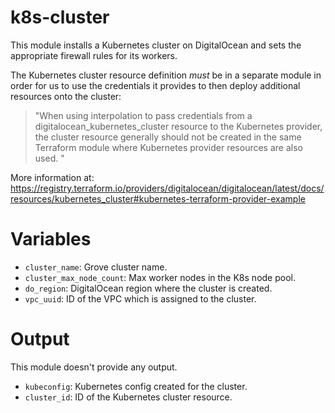# k8s-cluster

This module installs a Kubernetes cluster on DigitalOcean and sets the appropriate firewall rules for its workers.

The Kubernetes cluster resource definition _must_ be in a separate module in order for us to use the credentials it provides to then deploy additional resources onto the cluster:

> "When using interpolation to pass credentials from a digitalocean_kubernetes_cluster resource to the Kubernetes provider, the cluster resource generally should not be created in the same Terraform module where Kubernetes provider resources are also used. "

More information at: https://registry.terraform.io/providers/digitalocean/digitalocean/latest/docs/resources/kubernetes_cluster#kubernetes-terraform-provider-example


# Variables

- `cluster_name`: Grove cluster name.
- `cluster_max_node_count`: Max worker nodes in the K8s node pool.
- `do_region`: DigitalOcean region where the cluster is created.
- `vpc_uuid`: ID of the VPC which is assigned to the cluster.


# Output

This module doesn't provide any output.

- `kubeconfig`: Kubernetes config created for the cluster.
- `cluster_id`: ID of the Kubernetes cluster resource.
